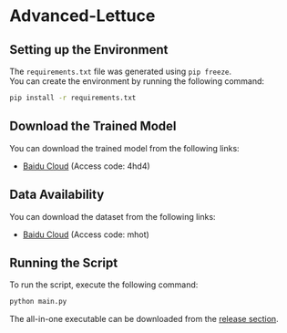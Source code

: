 # Advanced-Lettuce

## Setting up the Environment

The `requirements.txt` file was generated using `pip freeze`.  
You can create the environment by running the following command:

```bash
pip install -r requirements.txt
```

## Download the Trained Model
You can download the trained model from the following links:

- [Baidu Cloud](https://pan.baidu.com/s/1ZOD7Q7aR_hzu3QngLz9KCw) (Access code: 4hd4)

## Data Availability
You can download the dataset from the following links:
- [Baidu Cloud](https://pan.baidu.com/s/1mC3zeh35QEQYQ7RsxOhzBA) (Access code: mhot)

## Running the Script
To run the script, execute the following command:
```bash
python main.py
```


The all-in-one executable can be downloaded from the [release section](https://github.com/your-repo/releases).
